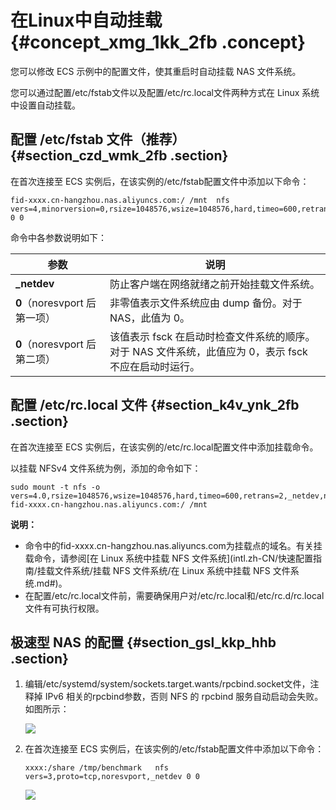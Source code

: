 # 在Linux中自动挂载 {#concept_xmg_1kk_2fb .concept}

您可以修改 ECS 示例中的配置文件，使其重启时自动挂载 NAS 文件系统。

您可以通过配置/etc/fstab文件以及配置/etc/rc.local文件两种方式在 Linux 系统中设置自动挂载。

## 配置 /etc/fstab 文件（推荐） {#section_czd_wmk_2fb .section}

在首次连接至 ECS 实例后，在该实例的/etc/fstab配置文件中添加以下命令：

``` {#codeblock_pta_fix_0pk}
fid-xxxx.cn-hangzhou.nas.aliyuncs.com:/ /mnt  nfs vers=4,minorversion=0,rsize=1048576,wsize=1048576,hard,timeo=600,retrans=2,_netdev,noresvport 0 0
```

命令中各参数说明如下：

|参数|说明|
|--|--|
|**\_netdev**|防止客户端在网络就绪之前开始挂载文件系统。|
|**0**（noresvport 后第一项）|非零值表示文件系统应由 dump 备份。对于 NAS，此值为 0。|
|**0**（noresvport 后第二项）|该值表示 fsck 在启动时检查文件系统的顺序。对于 NAS 文件系统，此值应为 0，表示 fsck 不应在启动时运行。|

## 配置 /etc/rc.local 文件 {#section_k4v_ynk_2fb .section}

在首次连接至 ECS 实例后，在该实例的/etc/rc.local配置文件中添加挂载命令。

以挂载 NFSv4 文件系统为例，添加的命令如下：

``` {#codeblock_29a_lx1_ohd}
sudo mount -t nfs -o vers=4.0,rsize=1048576,wsize=1048576,hard,timeo=600,retrans=2,_netdev,noresvport fid-xxxx.cn-hangzhou.nas.aliyuncs.com:/ /mnt
```

**说明：** 

-   命令中的fid-xxxx.cn-hangzhou.nas.aliyuncs.com为挂载点的域名。有关挂载命令，请参阅[在 Linux 系统中挂载 NFS 文件系统](intl.zh-CN/快速配置指南/挂载文件系统/挂载 NFS 文件系统/在 Linux 系统中挂载 NFS 文件系统.md#)。
-   在配置/etc/rc.local文件前，需要确保用户对/etc/rc.local和/etc/rc.d/rc.local文件有可执行权限。

## 极速型 NAS 的配置 {#section_gsl_kkp_hhb .section}

1.  编辑/etc/systemd/system/sockets.target.wants/rpcbind.socket文件，注释掉 IPv6 相关的rpcbind参数，否则 NFS 的 rpcbind 服务自动启动会失败。如图所示：

    ![](http://static-aliyun-doc.oss-cn-hangzhou.aliyuncs.com/assets/img/21506/156162900043322_zh-CN.png)

2.  在首次连接至 ECS 实例后，在该实例的/etc/fstab配置文件中添加以下命令：

    ``` {#codeblock_ovi_5cs_m5z}
    xxxx:/share /tmp/benchmark   nfs vers=3,proto=tcp,noresvport,_netdev 0 0
    ```

    ![](http://static-aliyun-doc.oss-cn-hangzhou.aliyuncs.com/assets/img/21506/156162900043323_zh-CN.png)


